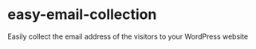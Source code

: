 easy-email-collection
=====================

Easily collect the email address of the visitors to your WordPress website
